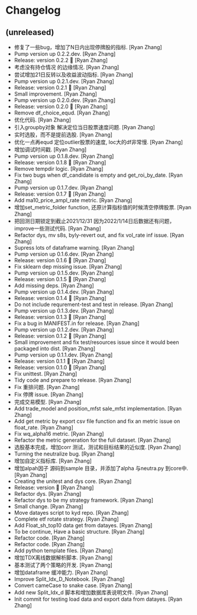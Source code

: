 Changelog
=========


(unreleased)
------------
- 修复了一些bug，增加了N日内出现停牌股的指标. [Ryan Zhang]
- Pump version up 0.2.2.dev. [Ryan Zhang]
- Release: version 0.2.2 🚀 [Ryan Zhang]
- 考虑没有持仓情况 的边缘情况. [Ryan Zhang]
- 尝试增加21日反转以及收益波动指标. [Ryan Zhang]
- Pump version up 0.2.1.dev. [Ryan Zhang]
- Release: version 0.2.1 🚀 [Ryan Zhang]
- Small improvement. [Ryan Zhang]
- Pump version up 0.2.0.dev. [Ryan Zhang]
- Release: version 0.2.0 🚀 [Ryan Zhang]
- Remove df_choice_equd. [Ryan Zhang]
- 优化代码. [Ryan Zhang]
- 引入groupby对象 解决定位当日股票速度问题. [Ryan Zhang]
- 实时选股，而不是提前选股. [Ryan Zhang]
- 优化一点再equd 定位outlier股票的速度, loc大的df非常慢. [Ryan Zhang]
- 增加调试时间戳. [Ryan Zhang]
- Pump version up 0.1.8.dev. [Ryan Zhang]
- Release: version 0.1.8 🚀 [Ryan Zhang]
- Remove tempdir logic. [Ryan Zhang]
- Fix two bugs when df_candidate is empty and get_roi_by_date. [Ryan
  Zhang]
- Pump version up 0.1.7.dev. [Ryan Zhang]
- Release: version 0.1.7 🚀 [Ryan Zhang]
- Add ma10_price_ampl_rate metric. [Ryan Zhang]
- 增加set_metric_folder function, 还原计算指标值的时候清空停牌股票. [Ryan Zhang]
- 把回测日期锁定到截止2021/12/31 因为2022/1/14日后数据还有问题，improve一些测试代码. [Ryan Zhang]
- Refactor dys, mv s8s, byly-revert out, and fix vol_rate inf issue.
  [Ryan Zhang]
- Supress lots of dataframe warning. [Ryan Zhang]
- Pump version up 0.1.6.dev. [Ryan Zhang]
- Release: version 0.1.6 🚀 [Ryan Zhang]
- Fix sklearn dep missing issue. [Ryan Zhang]
- Pump version up 0.1.5.dev. [Ryan Zhang]
- Release: version 0.1.5 🚀 [Ryan Zhang]
- Add missing deps. [Ryan Zhang]
- Pump version up 0.1.4.dev. [Ryan Zhang]
- Release: version 0.1.4 🚀 [Ryan Zhang]
- Do not include requrement-test and test in release. [Ryan Zhang]
- Pump version up 0.1.3.dev. [Ryan Zhang]
- Release: version 0.1.3 🚀 [Ryan Zhang]
- Fix a bug in MANIFEST.in for release. [Ryan Zhang]
- Pump version up 0.1.2.dev. [Ryan Zhang]
- Release: version 0.1.2 🚀 [Ryan Zhang]
- Small improvement and fix test/resources issue since it would been
  packaged into dist. [Ryan Zhang]
- Pump version up 0.1.1.dev. [Ryan Zhang]
- Release: version 0.1.1 🚀 [Ryan Zhang]
- Release: version 0.1.0 🚀 [Ryan Zhang]
- Fix unittest. [Ryan Zhang]
- Tidy code and prepare to release. [Ryan Zhang]
- Fix 重排问题. [Ryan Zhang]
- Fix 停牌 issue. [Ryan Zhang]
- 完成交易模型. [Ryan Zhang]
- Add trade_model and position_mfst sale_mfst implementation. [Ryan
  Zhang]
- Add get metric by export csv file function and fix an metric issue on
  float_rate. [Ryan Zhang]
- Fix wq_alpha16 metric. [Ryan Zhang]
- Refactor the metric generation for the full dataset. [Ryan Zhang]
- 选股基本完成，增加corr 测试，测试和目标结果的近似度. [Ryan Zhang]
- Turning the neutralize bug. [Ryan Zhang]
- 增加自定义指标库. [Ryan Zhang]
- 增加alpah因子 源码到sample 目录，并添加了alpha 与neutra.py 到core中. [Ryan Zhang]
- Creating the unitest and dys core. [Ryan Zhang]
- Release: version  🚀 [Ryan Zhang]
- Refactor dys. [Ryan Zhang]
- Refactor dys to be my strategy framework. [Ryan Zhang]
- Small change. [Ryan Zhang]
- Move datayes script to kyd repo. [Ryan Zhang]
- Complete etf rotate strategy. [Ryan Zhang]
- Add Float_sh_top10 data get from datayes. [Ryan Zhang]
- To be continue, Have a basic structure. [Ryan Zhang]
- Refactor code. [Ryan Zhang]
- Refactor code. [Ryan Zhang]
- Add python template files. [Ryan Zhang]
- 增加TDX离线数据解析脚本. [Ryan Zhang]
- 基本测试了两个策略的开发. [Ryan Zhang]
- 增加dataframe 缓冲能力. [Ryan Zhang]
- Improve Split_Idx_D_Notebook. [Ryan Zhang]
- Convert cameCase to snake case. [Ryan Zhang]
- Add new Split_Idx_d 脚本和增加数据库表说明文件. [Ryan Zhang]
- Init commit for testing load data and export data from datayes. [Ryan
  Zhang]


